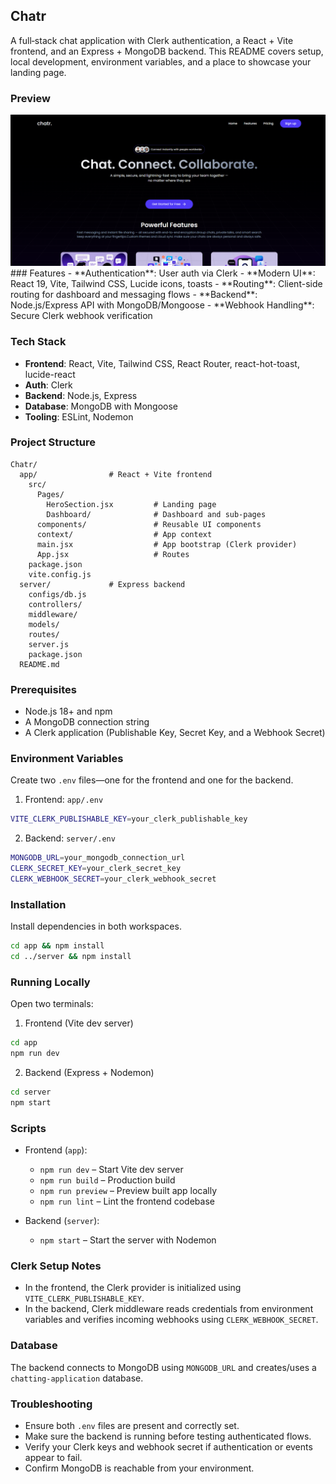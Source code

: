 ## Chatr

A full‑stack chat application with Clerk authentication, a React + Vite frontend, and an Express + MongoDB backend. This README covers setup, local development, environment variables, and a place to showcase your landing page.

### Preview
<img src="app/src/assets/LandingPage.png" alt="Landing page - Chatr." />
### Features
- **Authentication**: User auth via Clerk
- **Modern UI**: React 19, Vite, Tailwind CSS, Lucide icons, toasts
- **Routing**: Client-side routing for dashboard and messaging flows
- **Backend**: Node.js/Express API with MongoDB/Mongoose
- **Webhook Handling**: Secure Clerk webhook verification

### Tech Stack
- **Frontend**: React, Vite, Tailwind CSS, React Router, react-hot-toast, lucide-react
- **Auth**: Clerk
- **Backend**: Node.js, Express
- **Database**: MongoDB with Mongoose
- **Tooling**: ESLint, Nodemon

### Project Structure
```text
Chatr/
  app/                # React + Vite frontend
    src/
      Pages/
        HeroSection.jsx         # Landing page
        Dashboard/              # Dashboard and sub-pages
      components/               # Reusable UI components
      context/                  # App context
      main.jsx                  # App bootstrap (Clerk provider)
      App.jsx                   # Routes
    package.json
    vite.config.js
  server/             # Express backend
    configs/db.js
    controllers/
    middleware/
    models/
    routes/
    server.js
    package.json
  README.md
```

### Prerequisites
- Node.js 18+ and npm
- A MongoDB connection string
- A Clerk application (Publishable Key, Secret Key, and a Webhook Secret)

### Environment Variables
Create two `.env` files—one for the frontend and one for the backend.

1) Frontend: `app/.env`
```bash
VITE_CLERK_PUBLISHABLE_KEY=your_clerk_publishable_key
```

2) Backend: `server/.env`
```bash
MONGODB_URL=your_mongodb_connection_url
CLERK_SECRET_KEY=your_clerk_secret_key
CLERK_WEBHOOK_SECRET=your_clerk_webhook_secret
```

### Installation
Install dependencies in both workspaces.
```bash
cd app && npm install
cd ../server && npm install
```

### Running Locally
Open two terminals:

1) Frontend (Vite dev server)
```bash
cd app
npm run dev
```

2) Backend (Express + Nodemon)
```bash
cd server
npm start
```

### Scripts
- Frontend (`app`):
  - `npm run dev` – Start Vite dev server
  - `npm run build` – Production build
  - `npm run preview` – Preview built app locally
  - `npm run lint` – Lint the frontend codebase

- Backend (`server`):
  - `npm start` – Start the server with Nodemon



### Clerk Setup Notes
- In the frontend, the Clerk provider is initialized using `VITE_CLERK_PUBLISHABLE_KEY`.
- In the backend, Clerk middleware reads credentials from environment variables and verifies incoming webhooks using `CLERK_WEBHOOK_SECRET`.

### Database
The backend connects to MongoDB using `MONGODB_URL` and creates/uses a `chatting-application` database.

### Troubleshooting
- Ensure both `.env` files are present and correctly set.
- Make sure the backend is running before testing authenticated flows.
- Verify your Clerk keys and webhook secret if authentication or events appear to fail.
- Confirm MongoDB is reachable from your environment.




